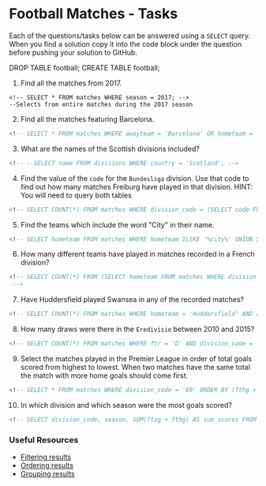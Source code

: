 # Football Matches - Tasks

Each of the questions/tasks below can be answered using a `SELECT` query. When you find a solution copy it into the code block under the question before pushing your solution to GitHub.

DROP TABLE football;
CREATE TABLE football;

1) Find all the matches from 2017.

```
<!-- SELECT * FROM matches WHERE season = 2017; -->
--Selects from entire matches during the 2017 season

```

2) Find all the matches featuring Barcelona.

```sql
<!-- SELECT * FROM matches WHERE awayteam = 'Barcelona' OR hometeam = 'Barcelona'; -->


```

3) What are the names of the Scottish divisions included?

```sql
<!-- --SELECT name FROM divisions WHERE country = 'Scotland'; -->


```

4) Find the value of the `code` for the `Bundesliga` division. Use that code to find out how many matches Freiburg have played in that division. HINT: You will need to query both tables

```sql
<!-- SELECT COUNT(*) FROM matches WHERE division_code = (SELECT code FROM divisions WHERE name = 'Bundesliga') AND (awayteam='Freiburg' OR hometeam='Freiburg'); -->


```

5) Find the teams which include the word "City" in their name. 

```sql
<!-- SELECT hometeam FROM matches WHERE hometeam ILIKE '%city%' UNION SELECT awayteam FROM matches WHERE awayteam ILIKE '%city%'; -->


```

6) How many different teams have played in matches recorded in a French division?

```sql
<!-- SELECT COUNT(*) FROM (SELECT hometeam FROM matches WHERE division_code IN (SELECT code FROM divisions WHERE country = 'France') UNION SELECT awayteam FROM matches WHERE division_code IN (SELECT code FROM divisions WHERE country = 'France')) AS french_teams;
 -->


```

7) Have Huddersfield played Swansea in any of the recorded matches?

```sql
<!-- SELECT COUNT(*) FROM matches WHERE hometeam = 'Huddersfield' AND awayteam = 'Swansea' OR hometeam = 'Swansea' AND awayteam = 'Huddersfield'; -->


```

8) How many draws were there in the `Eredivisie` between 2010 and 2015?

```sql
<!-- SELECT COUNT(*) FROM matches WHERE ftr = 'D' AND division_code = 'N1' AND season >= 2010 AND season <= 2015; -->


```

9) Select the matches played in the Premier League in order of total goals scored from highest to lowest. When two matches have the same total the match with more home goals should come first.

```sql
<!-- SELECT * FROM matches WHERE division_code = 'E0' ORDER BY (fthg + ftag) DESC, fthg DESC; -->


```

10) In which division and which season were the most goals scored?

```sql
<!-- SELECT division_code, season, SUM(ftag + fthg) AS sum_scores FROM matches GROUP BY division_code, season ORDER BY sum_scores DESC FETCH FIRST 1 ROW ONLY; -->


```

### Useful Resources

- [Filtering results](https://www.w3schools.com/sql/sql_where.asp)
- [Ordering results](https://www.w3schools.com/sql/sql_orderby.asp)
- [Grouping results](https://www.w3schools.com/sql/sql_groupby.asp)